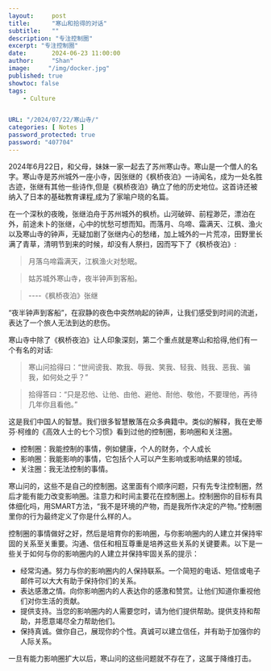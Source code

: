 ```yaml
---
layout:     post
title:      "寒山和拾得的对话"
subtitle:   ""
description: "专注控制圈"
excerpt: "专注控制圈"
date:       2024-06-23 11:00:00
author:     "Shan"
image:     "/img/docker.jpg"
published: true
showtoc: false 
tags:
    - Culture


URL: "/2024/07/22/寒山寺/"
categories: [ Notes ]
password_protected: true
password: "407704"
---
```



2024年6月22日，和父母，妹妹一家一起去了苏州寒山寺。寒山是一个僧人的名字。寒山寺是苏州城外一座小寺，因张继的《枫桥夜泊》一诗闻名，成为一处名胜古迹，张继有其他一些诗作,但是《枫桥夜泊》确立了他的历史地位。这首诗还被纳入了日本的基础教育课程,成为了家喻户晓的名篇。

在一个深秋的夜晚，张继泊舟于苏州城外的枫桥。山河破碎、前程渺茫，漂泊在外，前途未卜的张继，心中的忧愁可想而知。而落月、乌啼、霜满天、江枫、渔火以及寒山寺的钟声，无疑加剧了张继内心的愁绪，加上城外的一片荒凉，田野里长满了青草，清明节到来的时候，却没有人祭扫，因而写下了《枫桥夜泊》:


> 月落乌啼霜满天，江枫渔火对愁眠。

> 姑苏城外寒山寺，夜半钟声到客船。

> ----《枫桥夜泊》张继

“夜半钟声到客船”，在寂静的夜色中突然响起的钟声，让我们感受到时间的流逝，表达了一个旅人无法到达的悲伤。


寒山寺中除了《枫桥夜泊》让人印象深刻，第二个重点就是寒山和拾得,他们有一个有名的对话:


>寒山问拾得曰：“世间谤我、欺我、辱我、笑我、轻我、贱我、恶我、骗我，如何处之乎？”

>拾得答曰：“只是忍他、让他、由他、避他、耐他、敬他，不要理他，再待几年你且看他。”


这是我们中国人的智慧。我们很多智慧散落在众多典籍中。类似的解释，我在史蒂芬·柯维的《高效人士的七个习惯》看到过他的控制圈，影响圈和关注圈。

- 控制圈：我能控制的事情，例如健康，个人的财务，个人成长
- 影响圈：我能影响的事情，它包括个人可以产生影响或影响结果的领域。
- 关注圈：我无法控制的事情。

寒山问的，这些不是自己的控制圈。这里面有个顺序问题，只有先专注控制圈，然后才能有能力改变影响圈。注意力和时间主要花在控制圈上。控制圈你的目标有具体细化吗，用SMART方法，“我不是环境的产物，而是我所作决定的产物。”控制圈里你的行为最终定义了你是什么样的人。

控制圈的事情做好之好，然后是培育你的影响圈，与你影响圈内的人建立并保持牢固的关系至关重要。沟通、信任和相互尊重是培养这些关系的关键要素。以下是一些关于如何与你的影响圈内的人建立并保持牢固关系的提示：

- 经常沟通。努力与你的影响圈内的人保持联系。一个简短的电话、短信或电子邮件可以大大有助于保持你们的关系。
- 表达感激之情。向你影响圈内的人表达你的感激和赞赏。让他们知道你重视他们对你生活的贡献。
- 提供支持。当您的影响圈内的人需要您时，请为他们提供帮助。提供支持和帮助，并愿意竭尽全力帮助他们。
- 保持真诚。做你自己，展现你的个性。真诚可以建立信任，并有助于加强你的人际关系。

一旦有能力影响圈扩大以后，寒山问的这些问题就不存在了，这属于降维打击。


<!---


#从我的经历看，我可以很好的解释，我专注于自己的事情，不受外界影响。




#在史蒂芬·柯维的《高效人士的七个习惯》中，影响圈是一个概念，指的是个人可以控制的事物，例如他们的行为、态度和行动。。影响圈基于这样的理念：专注于个人可以控制的事情，而不是担心他们无法控制的事情，可以提高生产力、成功和幸福感。

#控制圈的例子包括个人的思想、情绪、行动和行为。它还包括个人做出的决定，例如他们吃什么、如何度过时间以及与谁交往。控制圈的其他例子包括个人的财务、健康和教育。从本质上讲，个人有能力改变或影响的任何事情都属于他们的控制圈。

#影响圈理论认为，人们受到一系列因素的影响，包括家人、朋友、同事和更广泛的社交网络。这些影响可能是积极的，也可能是消极的，并且会以不同的方式影响个人的信念、价值观和行为。


# “我不是环境的产物，而是我所作决定的产物。”——史蒂芬·柯维博士

#在绘制你的影响圈时，问自己一系列问题会很有帮助，这些问题可以引导你的思维，确保你确定了你最有影响力的领域。以下是一些可以问自己的好问题：




https://learningloop.io/glossary/circles-of-influence#using-the-circles-of-influence-framework-in-a-workshop-setting

我们中国人的社交，通常是希望扩大影响圈，但是这个是基于在自己的控制圈的能力，如果自己的控制圈都小弱，再社交也是没用的。


/img/circles-of-influence.jpg


我们中国人的社交，通常是希望扩大影响圈，但是这个是基于在自己的控制圈的能力，如果自己的控制圈都小弱，再社交也是没用的。

我可以通过哪些领域来扩大我的影响力范围（通过建立关系或发展新技能）？
我如何才能利用我的影响圈来更有效地实现我的目标和目的？
确定影响圈后，根据其重要性对其进行优先排序。例如，你的家人可能对你的生活影响最大，其次是你的同事，然后是你的社交媒体粉丝。优先考虑影响圈有助于你将精力和资源集中在最重要的关系上。



<!--看到文化认同(Kulturelle Identität)这个词，是在德国的地铁上，萨克森联邦州投入了450欧元来修缮几个教堂。德国人的文化认同，体现在保护这些古建筑上，这一点德国是做的非常好，很多博物馆也常常建在这些古建筑里，这些建筑就像文物被保护着，连同里面的藏品。这是我一个小小的爱好，但凡情况允许，我都会去博物馆，去了解不同的东西，有时候也没有目的。

每次回国，只要有机会也会去看看博物馆。但是从来没有像这次一样，去了那么多地方，看了那么多博物馆。北京的恭王府，雍和宫，南京的中山陵，美龄宫，南京博物院，南京博物馆。苏州拙政园，狮子林，石湖。苏州的寒山寺

北京每次回国都会去，但是从来没有时间到处看看。没有去过长城，恭王府在我2010年去德国之前，去过一次，和珅的故事至今还吸引着我。这次我带了一个欧洲朋友和我一起，国际货代协会的主席Ivan Petrov。我凭借自己的些许知识，给他解释了什么是福，这个几乎是个孩子都可以解释的中国传统，对我竟然也是十多年前了，我

我们体验中国的便捷，高铁，体验中国人的热情，丰富的美食，


https://igasanjin.muragon.com/entry/652.html -->





